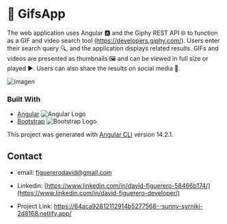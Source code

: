 # 🚀 GifsApp

The web application uses Angular 🅰️ and the Giphy REST API 🌐 to function as a GIF and video search tool (https://developers.giphy.com/). Users enter their search query 🔍, and the application displays related results. GIFs and videos are presented as thumbnails 🖼️ and can be viewed in full size or played ▶️. Users can also share the results on social media 📲.


![imagen](https://github.com/Davidfi34/Search-gifs/assets/46968835/1675d45f-304e-4ba5-9e7f-5b8ac0bdd172)


### Built With

* [Angular](https://angular.io) ![Angular Logo](url_de_la_imagen_angular)
* [Bootstrap](https://getbootstrap.com) ![Bootstrap Logo](url_de_la_imagen_bootstrap)

This project was generated with [Angular CLI](https://github.com/angular/angular-cli) version 14.2.1.


<!-- CONTACT -->
## Contact

* email: figuererodavid@gmail.com

* Linkedin: [https://www.linkedin.com/in/david-figuerero-58466b174/](https://www.linkedin.com/in/david-figuerero-developer/)

* Project Link: https://64aca92812112914b5277568--sunny-syrniki-2d8168.netlify.app/
